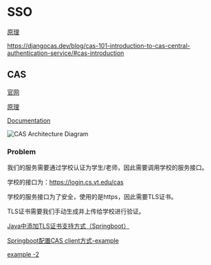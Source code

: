 # SSO

[原理](https://www.jianshu.com/p/75edcc05acfd)

https://djangocas.dev/blog/cas-101-introduction-to-cas-central-authentication-service/#cas-introduction

## CAS 

[官网](https://apereo.github.io/cas/6.6.x/index.html)

[原理](https://www.jianshu.com/p/a58c559bf0e1)

[Documentation](https://apereo.github.io/cas/6.6.x/index.html)

![CAS Architecture Diagram](https://apereo.github.io/cas/6.6.x/images/cas_architecture.png)

### Problem

我们的服务需要通过学校认证为学生/老师，因此需要调用学校的服务接口。

学校的接口为：https://login.cs.vt.edu/cas 

学校的服务接口为了安全，使用的是https，因此需要TLS证书。

TLS证书需要我们手动生成并上传给学校进行验证。

[Java中添加TLS证书支持方式（Springboot）](https://blog.51cto.com/u_14482423/3070740)

[Springboot配置CAS client方式-example](https://blog.csdn.net/uziuzi669/article/details/119486588)

[example -2 ](https://blog.csdn.net/yucaifu1989/article/details/121538546?spm=1001.2101.3001.6661.1&utm_medium=distribute.pc_relevant_t0.none-task-blog-2%7Edefault%7ECTRLIST%7ERate-1-121538546-blog-112994478.pc_relevant_default&depth_1-utm_source=distribute.pc_relevant_t0.none-task-blog-2%7Edefault%7ECTRLIST%7ERate-1-121538546-blog-112994478.pc_relevant_default&utm_relevant_index=1)

